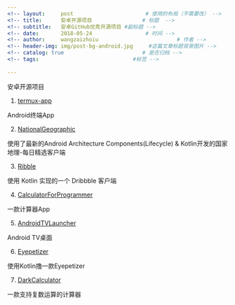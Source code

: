 ```yaml
---
<!-- layout:     post                       # 使用的布局（不需要改） -->
<!-- title:      安卓开源项目                # 标题  -->
<!-- subtitle:   安卓GitHub优秀开源项目 #副标题 -->
<!-- date:       2018-05-24                 # 时间 -->
<!-- author:     wangzaizhoiu                         # 作者 -->
<!-- header-img: img/post-bg-android.jpg     #这篇文章标题背景图片 -->
<!-- catalog: true                         # 是否归档 -->
<!-- tags:                              #标签 -->
   
---
```


安卓开源项目 

1. [termux-app](https://github.com/termux/termux-app)

Android终端App


2. [NationalGeographic](https://github.com/wheat7/NationalGeographic)

使用了最新的Android Architecture Components(Lifecycle) & Kotlin开发的国家地理-每日精选客户端

3. [Ribble](https://github.com/armcha/Ribble)

使用 Kotlin 实现的一个 Dribbble 客户端

4. [CalculatorForProgrammer](https://github.com/youlingwangzi/CalculatorForProgrammer)

一款计算器App

5. [AndroidTVLauncher](https://github.com/JackyAndroid/AndroidTVLauncher)

Android TV桌面

6. [Eyepetizer](https://github.com/LRH1993/Eyepetizer-in-Kotlin)

使用Kotlin撸一款Eyepetizer

7. [DarkCalculator](https://github.com/HK-SHAO/DarkCalculator)

一款支持复数运算的计算器

